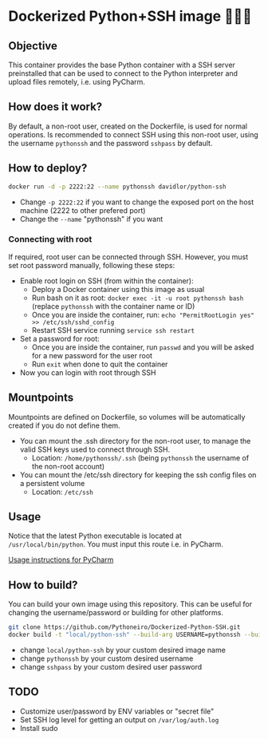 

# Dockerized Python+SSH image 🐍🔐🐳

## Objective

This container provides the base Python container with a SSH server preinstalled that can be used
to connect to the Python interpreter and upload files remotely, i.e. using PyCharm.

## How does it work?

By default, a non-root user, created on the Dockerfile, is used for normal operations.
Is recommended to connect SSH using this non-root user, using the username `pythonssh` and the password `sshpass` by default.

## How to deploy?

```bash
docker run -d -p 2222:22 --name pythonssh davidlor/python-ssh
```

- Change `-p 2222:22` if you want to change the exposed port on the host machine (2222 to other prefered port)
- Change the `--name` "pythonssh" if you want

### Connecting with root

If required, root user can be connected through SSH. However, you must set root password manually, following these steps:

- Enable root login on SSH (from within the container):
    - Deploy a Docker container using this image as usual
    - Run bash on it as root: `docker exec -it -u root pythonssh bash` (replace `pythonssh` with the container name or ID)
    - Once you are inside the container, run: `echo "PermitRootLogin yes" >> /etc/ssh/sshd_config`
    - Restart SSH service running `service ssh restart`
- Set a password for root:
    - Once you are inside the container, run `passwd` and you will be asked for a new password for the user root
    - Run `exit` when done to quit the container
- Now you can login with root through SSH

## Mountpoints

Mountpoints are defined on Dockerfile, so volumes will be automatically created if you do not define them.

- You can mount the .ssh directory for the non-root user, to manage the valid SSH keys used to connect through SSH.
    - Location: `/home/pythonssh/.ssh` (being `pythonssh` the username of the non-root account)
- You can mount the /etc/ssh directory for keeping the ssh config files on a persistent volume
    - Location: `/etc/ssh`

## Usage

Notice that the latest Python executable is located at `/usr/local/bin/python`. You must input this route i.e. in PyCharm.

[Usage instructions for PyCharm](https://www.jetbrains.com/help/pycharm/configuring-remote-interpreters-via-ssh.html)

## How to build?

You can build your own image using this repository. This can be useful for changing the username/password or building for other platforms.

```bash
git clone https://github.com/Pythoneiro/Dockerized-Python-SSH.git
docker build -t "local/python-ssh" --build-arg USERNAME=pythonssh --build-arg USERPASS=sshpass Dockerized-Python-SSH
```

- change `local/python-ssh` by your custom desired image name
- change `pythonssh` by your custom desired username
- change `sshpass` by your custom desired user password

## TODO

- Customize user/password by ENV variables or "secret file"
- Set SSH log level for getting an output on `/var/log/auth.log`
- Install sudo
